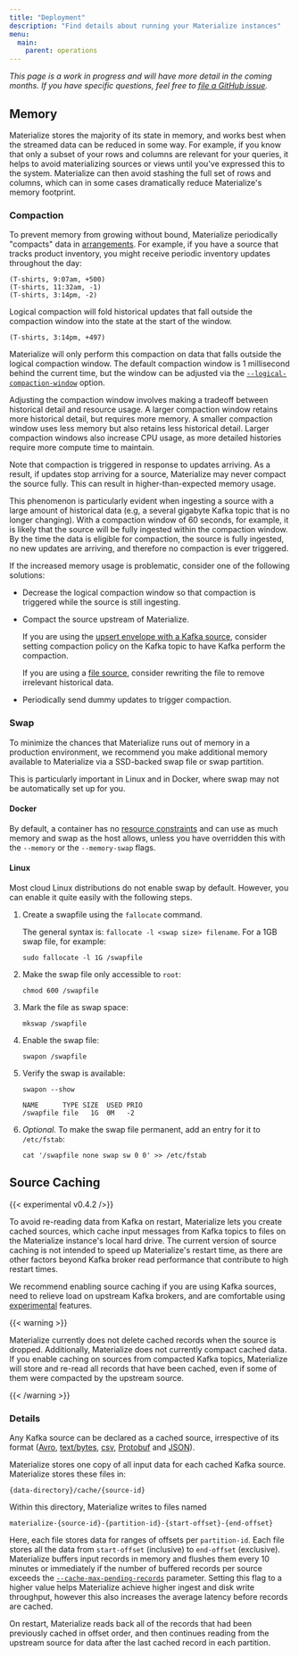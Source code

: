 ```yaml
---
title: "Deployment"
description: "Find details about running your Materialize instances"
menu:
  main:
    parent: operations
---
```


_This page is a work in progress and will have more detail in the coming months.
If you have specific questions, feel free to [file a GitHub
issue](https://github.com/MaterializeInc/materialize/issues/new?labels=C-feature&template=feature.md)._

## Memory

Materialize stores the majority of its state in memory, and works best when the
streamed data can be reduced in some way. For example, if you know that only a
subset of your rows and columns are relevant for your queries, it helps to avoid
materializing sources or views until you've expressed this to the system.
Materialize can then avoid stashing the full set of rows and columns, which can
in some cases dramatically reduce Materialize's memory footprint.

### Compaction

To prevent memory from growing without bound, Materialize periodically
"compacts" data in [arrangements](/overview/arrangements). For
example, if you have a source that tracks product inventory, you might receive
periodic inventory updates throughout the day:

```
(T-shirts, 9:07am, +500)
(T-shirts, 11:32am, -1)
(T-shirts, 3:14pm, -2)
```

Logical compaction will fold historical updates that fall outside the compaction
window into the state at the start of the window.

```
(T-shirts, 3:14pm, +497)
```

Materialize will only perform this compaction on data that falls outside the
logical compaction window. The default compaction window is 1 millisecond behind
the current time, but the window can be adjusted via the
[`--logical-compaction-window`](/cli/#compaction-window) option.

Adjusting the compaction window involves making a tradeoff between historical
detail and resource usage. A larger compaction window retains more historical
detail, but requires more memory. A smaller compaction window uses less memory
but also retains less historical detail. Larger compaction windows also increase
CPU usage, as more detailed histories require more compute time to maintain.

Note that compaction is triggered in response to updates arriving. As a result,
if updates stop arriving for a source, Materialize may never compact the source
fully. This can result in higher-than-expected memory usage.

This phenomenon is particularly evident when ingesting a source with a large
amount of historical data (e.g, a several gigabyte Kafka topic that is no longer
changing). With a compaction window of 60 seconds, for example, it is likely that
the source will be fully ingested within the compaction window. By the time the
data is eligible for compaction, the source is fully ingested, no new updates
are arriving, and therefore no compaction is ever triggered.

If the increased memory usage is problematic, consider one of the following
solutions:

  * Decrease the logical compaction window so that compaction is triggered while
    the source is still ingesting.

  * Compact the source upstream of Materialize.

    If you are using the [upsert envelope with a Kafka
    source](/sql/create-source/avro-kafka/#upsert-envelope-details), consider
    setting compaction policy on the Kafka topic to have Kafka perform the
    compaction.

    If you are using a [file source](/sql/create-source/text-file), consider
    rewriting the file to remove irrelevant historical data.

  * Periodically send dummy updates to trigger compaction.

### Swap

To minimize the chances that Materialize runs out of memory in a production
environment, we recommend you make additional memory available to Materialize
via a SSD-backed swap file or swap partition.

This is particularly important in Linux and in Docker, where swap may not be
automatically set up for you.

#### Docker

By default, a container has no [resource
constraints](https://docs.docker.com/config/containers/resource_constraints/)
and can use as much memory and swap as the host allows, unless you have
overridden this with the `--memory` or the `--memory-swap` flags.

#### Linux

Most cloud Linux distributions do not enable swap by default. However, you can
enable it quite easily with the following steps.

1. Create a swapfile using the `fallocate` command.

   The general syntax is: `fallocate -l <swap size> filename`. For a 1GB swap
   file, for example:

    ```shell
    sudo fallocate -l 1G /swapfile
    ```

1. Make the swap file only accessible to `root`:

    ```shell
    chmod 600 /swapfile
    ```

1. Mark the file as swap space:

   ```shell
   mkswap /swapfile
   ```

1. Enable the swap file:

    ```shell
    swapon /swapfile
    ```

1. Verify the swap is available:

    ```shell
    swapon --show
    ```
    ```ignore
    NAME      TYPE SIZE  USED PRIO
    /swapfile file   1G  0M   -2
    ```

1. *Optional.* To make the swap file permanent, add an entry for it to
  `/etc/fstab`:

     ```shell
     cat '/swapfile none swap sw 0 0' >> /etc/fstab
     ```

## Source Caching

{{< experimental v0.4.2 />}}

To avoid re-reading data from Kafka on restart, Materialize lets you create
cached sources, which cache input messages from Kafka topics to files
on the Materialize instance's local hard drive. The current version of source caching
is not intended to speed up Materialize's restart time, as there are other factors
beyond Kafka broker read performance that contribute to high restart times.

We recommend enabling source caching if you are using Kafka sources, need to relieve
load on upstream Kafka brokers, and are comfortable using
[experimental][exp] features.

[exp]: /cli/#experimental-mode

{{< warning >}}

Materialize currently does not delete cached records when the source is dropped.
Additionally, Materialize does not currently compact cached data. If you enable
caching on sources from compacted Kafka topics, Materialize will store and re-read
all records that have been cached, even if some of them were compacted by the upstream
source.

{{< /warning >}}

### Details

Any Kafka source can be declared as a cached source, irrespective of its
format ([Avro][avro], [text/bytes][text], [csv][csv], [Protobuf][proto] and
[JSON][json]).

Materialize stores one copy of all input data for each cached Kafka source.
Materialize stores these files in:

```
{data-directory}/cache/{source-id}
```

Within this directory, Materialize writes to files named

```
materialize-{source-id}-{partition-id}-{start-offset}-{end-offset}
```

Here, each file stores data for ranges of offsets per `partition-id`. Each file
stores all the data from `start-offset` (inclusive) to `end-offset` (exclusive).
Materialize buffers input records in memory and flushes them every 10 minutes or
immediately if the number of buffered records per source exceeds the
[`--cache-max-pending-records`][cache-flag] parameter. Setting this flag to a
higher value helps Materialize achieve higher ingest and disk write throughput,
however this also increases the average latency before records are cached.

On restart, Materialize reads back all of the records that had been previously
cached in offset order, and then continues reading from the upstream source
for data after the last cached record in each partition.

[avro]: /sql/create-source/avro-kafka/#cached-kafka-sources
[text]: /sql/create-source/text-kafka/#cached-kafka-sources
[proto]: /sql/create-source/protobuf-kafka/#cached-kafka-sources
[csv]: /sql/create-source/csv-kafka/#cached-kafka-sources
[json]: /sql/create-source/json-kafka/#cached-kafka-sources
[cache-flag]: /cli/#source-cache
